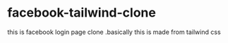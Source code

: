 # facebook-tailwind-clone
this is facebook  login page clone .basically this is made from tailwind css 
